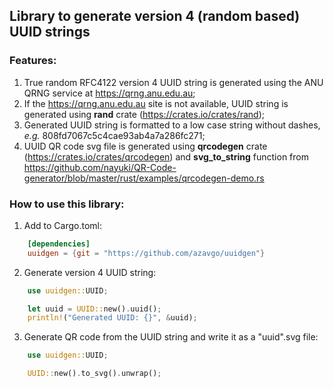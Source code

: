## Library to generate version 4 (random based) UUID strings 

### Features: 
1. True random RFC4122 version 4 UUID string is generated using the ANU QRNG service at https://qrng.anu.edu.au;
1. If the https://qrng.anu.edu.au site is not available, UUID string is generated using **rand** crate (https://crates.io/crates/rand); 
1. Generated UUID string is formatted to a low case string without dashes, *e.g.* 808fd7067c5c4cae93ab4a7a286fc271;
1. UUID QR code svg file is generated using **qrcodegen** crate (https://crates.io/crates/qrcodegen) and **svg_to_string** function from https://github.com/nayuki/QR-Code-generator/blob/master/rust/examples/qrcodegen-demo.rs


### How to use this library: 
1. Add to Cargo.toml: 
```Toml
    [dependencies]
    uuidgen = {git = "https://github.com/azavgo/uuidgen"}
```
2. Generate version 4 UUID string:  
```Rust
    use uuidgen::UUID;

    let uuid = UUID::new().uuid();
    println!("Generated UUID: {}", &uuid);  
```
3. Generate QR code from the UUID string and write it as a "uuid".svg file: 
```Rust
    use uuidgen::UUID;

    UUID::new().to_svg().unwrap(); 
``` 